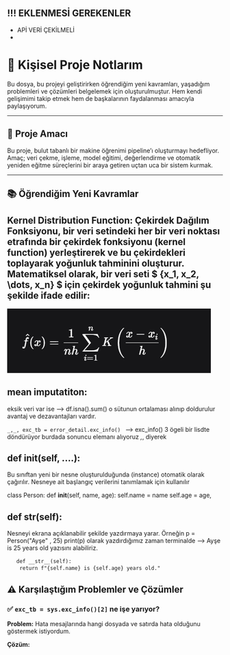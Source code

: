 ## !!! EKLENMESİ GEREKENLER 
* APİ VERİ ÇEKİLMELİ
* 






# 🧠 Kişisel Proje Notlarım
Bu dosya, bu projeyi geliştirirken öğrendiğim yeni kavramları, yaşadığım problemleri ve çözümleri belgelemek için oluşturulmuştur. Hem kendi gelişimimi takip etmek hem de başkalarının faydalanması amacıyla paylaşıyorum.

---

## 🚀 Proje Amacı

Bu proje, bulut tabanlı bir makine öğrenimi pipeline’ı oluşturmayı hedefliyor. Amaç; veri çekme, işleme, model eğitimi, değerlendirme ve otomatik yeniden eğitme süreçlerini bir araya getiren uçtan uca bir sistem kurmak.

---

## 📚 Öğrendiğim Yeni Kavramlar


## Kernel Distribution Function: Çekirdek Dağılım Fonksiyonu, bir veri setindeki her bir veri noktası etrafında bir çekirdek fonksiyonu (kernel function) yerleştirerek ve bu çekirdekleri toplayarak yoğunluk tahminini oluşturur. Matematiksel olarak, bir veri seti $ \{x_1, x_2, \dots, x_n\} $ için çekirdek yoğunluk tahmini şu şekilde ifade edilir:

![alt text](image.png)

## mean imputatiton: 
  eksik veri var ise --> df.isna().sum()
  o sütunun ortalaması alınıp doldurulur avantaj ve dezavantajları vardır.

  `_,_, exc_tb = error_detail.exc_info() `  -->  exc_info() 3 ögeli bir lisdte döndürüyor burdada sonuncu elemanı alıyoruz _,_, diyerek

  ## def __init__(self, ....): 
  Bu sınıftan yeni bir nesne oluşturulduğunda (instance) otomatik olarak çağırılır.
  Nesneye ait başlangıç verilerini tanımlamak için kullanılır
  
  class Person:
    def __init__(self, name, age):
        self.name = name
        self.age = age,

   ## def __str__(self): 
   Nesneyi ekrana açıklanabilir şekilde yazdırmaya yarar. Örneğin p = Person("Ayşe" , 25)
   print(p) olarak yazdırdığımız zaman terminalde --> Ayşe is 25 years old yazısını alabiliriz.

       def __str__(self):
        return f"{self.name} is {self.age} years old."




















## ⚠️ Karşılaştığım Problemler ve Çözümler

### ✅ `exc_tb = sys.exc_info()[2]` ne işe yarıyor?
**Problem:** Hata mesajlarında hangi dosyada ve satırda hata olduğunu göstermek istiyordum.

**Çözüm:**

